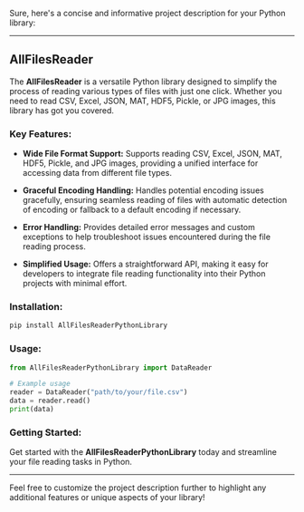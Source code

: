 Sure, here's a concise and informative project description for your Python library:

---

## AllFilesReader

The **AllFilesReader** is a versatile Python library designed to simplify the process of reading various types of files with just one click. Whether you need to read CSV, Excel, JSON, MAT, HDF5, Pickle, or JPG images, this library has got you covered.

### Key Features:

- **Wide File Format Support:** Supports reading CSV, Excel, JSON, MAT, HDF5, Pickle, and JPG images, providing a unified interface for accessing data from different file types.
  
- **Graceful Encoding Handling:** Handles potential encoding issues gracefully, ensuring seamless reading of files with automatic detection of encoding or fallback to a default encoding if necessary.
  
- **Error Handling:** Provides detailed error messages and custom exceptions to help troubleshoot issues encountered during the file reading process.
  
- **Simplified Usage:** Offers a straightforward API, making it easy for developers to integrate file reading functionality into their Python projects with minimal effort.

### Installation:

```bash
pip install AllFilesReaderPythonLibrary
```

### Usage:

```python
from AllFilesReaderPythonLibrary import DataReader

# Example usage
reader = DataReader("path/to/your/file.csv")
data = reader.read()
print(data)
```

### Getting Started:

Get started with the **AllFilesReaderPythonLibrary** today and streamline your file reading tasks in Python.

---

Feel free to customize the project description further to highlight any additional features or unique aspects of your library!
